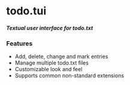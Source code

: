 # todo.tui
#### _Textual user interface for todo.txt_

### Features
- Add, delete, change and mark entries
- Manage multiple todo.txt files
- Customizable look and feel
- Supports common non-standard extensions
